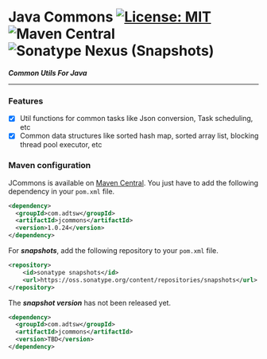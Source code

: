 # Java Commons  [![License: MIT](https://img.shields.io/badge/License-MIT-brightgreen.svg)](https://opensource.org/licenses/MIT) ![Maven Central](https://img.shields.io/maven-central/v/com.adtsw/jcommons?color=blue&label=Version) ![Sonatype Nexus (Snapshots)](https://img.shields.io/nexus/s/com.adtsw/jcommons?label=Snapshot&server=https%3A%2F%2Foss.sonatype.org%2F)


***Common Utils For Java***

---

### Features

* [x] Util functions for common tasks like Json conversion, Task scheduling, etc
* [x] Common data structures like sorted hash map, sorted array list, blocking thread pool executor, etc 

### Maven configuration

JCommons is available on [Maven Central](http://search.maven.org/#search). You just have to add the following dependency in your `pom.xml` file.

```xml
<dependency>
  <groupId>com.adtsw</groupId>
  <artifactId>jcommons</artifactId>
  <version>1.0.24</version>
</dependency>
```

For ***snapshots***, add the following repository to your `pom.xml` file.
```xml
<repository>
    <id>sonatype snapshots</id>
    <url>https://oss.sonatype.org/content/repositories/snapshots</url>
</repository>
```
The ***snapshot version*** has not been released yet.
```xml
<dependency>
  <groupId>com.adtsw</groupId>
  <artifactId>jcommons</artifactId>
  <version>TBD</version>
</dependency>
```
